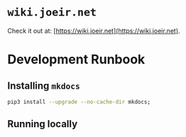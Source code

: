 # `wiki.joeir.net`

Check it out at: [https://wiki.joeir.net](https://wiki.joeir.net).

# Development Runbook

## Installing `mkdocs`

```sh
pip3 install --upgrade --no-cache-dir mkdocs;
```

## Running locally

```sh

```
